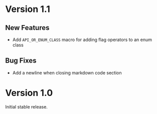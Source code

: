 # Version 1.1

## New Features

- Add `API_OR_ENUM_CLASS` macro for adding flag operators to an enum class

## Bug Fixes

- Add a newline when closing markdown code section

# Version 1.0

Initial stable release.
